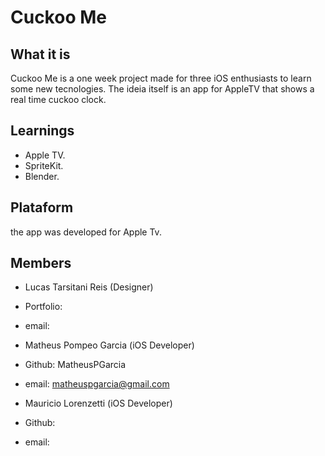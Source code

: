 # Cuckoo Me

## What it is
Cuckoo Me is a one week project made for three iOS enthusiasts to learn some new tecnologies. The ideia itself is an app for AppleTV that shows a real time cuckoo clock.

## Learnings
 - Apple TV.
 - SpriteKit.
 - Blender.
 
## Plataform
the app was developed for Apple Tv.

## Members
 - Lucas Tarsitani Reis (Designer)
 - Portfolio:
 - email:
 
 - Matheus Pompeo Garcia (iOS Developer)
 - Github: MatheusPGarcia
 - email: matheuspgarcia@gmail.com
 
 - Mauricio Lorenzetti (iOS Developer)
 - Github:
 - email:
